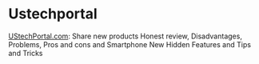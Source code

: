 # Ustechportal
<a href="http://ustechportal.com/" rel="dofollow">UStechPortal.com</a>: Share new products Honest review, Disadvantages, Problems, Pros and cons and Smartphone New Hidden Features and Tips and Tricks

